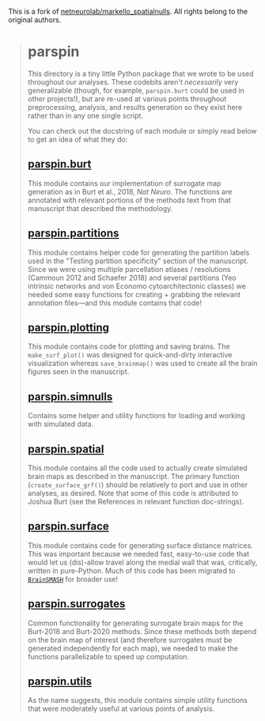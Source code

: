 This is a fork of [netneurolab/markello_spatialnulls](https://github.com/netneurolab/markello_spatialnulls/tree/master/parspin). All rights belong to the original authors.

> # parspin
>
> This directory is a tiny little Python package that we wrote to be used throughout our analyses.
> These codebits aren't _necessarily_ very generalizable (though, for example, `parspin.burt` could be used in other projects!), but are re-used at various points throughout preprocessing, analysis, and results generation so they exist here rather than in any one single script.
>
> You can check out the docstring of each module or simply read below to get an idea of what they do:
>
> ## [parspin.burt](./parspin/burt.py)
>
> This module contains our implementation of surrogate map generation as in Burt et al., 2018, *Nat Neuro*.
> The functions are annotated with relevant portions of the methods text from that manuscript that described the methodology.
>
> ## [parspin.partitions](./parspin/partitions.py)
>
> This module contains helper code for generating the partition labels used in the "Testing partition specificity" section of the manuscript.
> Since we were using multiple parcellation atlases / resolutions (Cammoun 2012 and Schaefer 2018) and several partitions (Yeo intrinsic networks and von Economo cytoarchitectonic classes) we needed some easy functions for creating + grabbing the relevant annotation files—and this module contains that code!
>
> ## [parspin.plotting](./parspin/plotting.py)
>
> This module contains code for plotting and saving brains.
> The `make_surf_plot()` was designed for quick-and-dirty interactive visualization whereas `save_brainmap()` was used to create all the brain figures seen in the manuscript.
>
> ## [parspin.simnulls](./parspin/simnulls.py)
>
> Contains some helper and utility functions for loading and working with simulated data.
>
> ## [parspin.spatial](./parspin/spatial.py)
>
> This module contains all the code used to actually create simulated brain maps as described in the manuscript.
> The primary function (`create_surface_grf()`) should be relatively to port and use in other analyses, as desired.
> Note that some of this code is attributed to Joshua Burt (see the References in relevant function doc-strings).
>
> ## [parspin.surface](./parspin/surface.py)
>
> This module contains code for generating surface distance matrices.
> This was important because we needed fast, easy-to-use code that would let us (dis)-allow travel along the medial wall that was, critically, written in pure-Python.
> Much of this code has been migrated to [`BrainSMASH`](https://brainsmash.readthedocs.io/) for broader use!
>
> ## [parspin.surrogates](./parspin/surrogates.py)
>
> Common functionality for generating surrogate brain maps for the Burt-2018 and Burt-2020 methods.
> Since these methods both depend on the brain map of interest (and therefore surrogates must be generated independently for each map), we needed to make the functions parallelizable to speed up computation.
>
> ## [parspin.utils](./parspin/utils.py)
>
> As the name suggests, this module contains simple utility functions that were moderately useful at various points of analysis.

